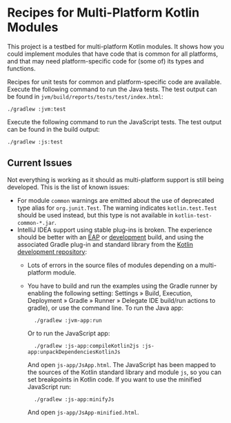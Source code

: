 # Recipes for Multi-Platform Kotlin Modules

This project is a testbed for multi-platform Kotlin modules. It shows how you could implement modules that have code that is common for all platforms, and that may need platform-specific code for (some of) its types and functions.

Recipes for unit tests for common and platform-specific code are available. Execute the following command to run the Java tests. The test output can be found in `jvm/build/reports/tests/test/index.html`:

    ./gradlew :jvm:test
    
Execute the following command to run the JavaScript tests. The test output can be found in the build output:

    ./gradlew :js:test

## Current Issues

Not everything is working as it should as multi-platform support is still being developed. This is the list of known issues:

* For module `common` warnings are emitted about the use of deprecated type alias for `org.junit.Test`. The warning indicates `kotlin.test.Test` should be used instead, but this type is not available in `kotlin-test-common-*.jar`.
* IntelliJ IDEA support using stable plug-ins is broken. The experience should be better with an [EAP](https://discuss.kotlinlang.org/c/eap) or [development](https://github.com/jetbrains/kotlin#-installing-the-latest-kotlin-plugin) build, and using the associated Gradle plug-in and standard library from the [Kotlin development repository](https://bintray.com/kotlin/kotlin-dev/kotlin):
    * Lots of errors in the source files of modules depending on a multi-platform module.
    * You have to build and run the examples using the Gradle runner by enabling the following setting: Settings » Build, Execution, Deployment » Gradle » Runner » Delegate IDE build/run actions to gradle), or use the command line. To run the Java app:
  
            ./gradlew :jvm-app:run

        Or to run the JavaScript app:
  
            ./gradlew :js-app:compileKotlin2js :js-app:unpackDependenciesKotlinJs

        And open `js-app/JsApp.html`. The JavaScript has been mapped to the sources of the Kotlin standard library and module `js`, so you can set breakpoints in Kotlin code. If you want to use the minified JavaScript run:
  
            ./gradlew :js-app:minifyJs

        And open `js-app/JsApp-minified.html`.
